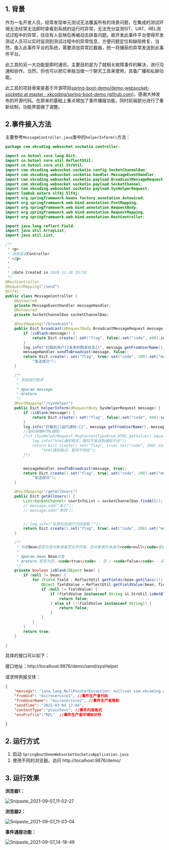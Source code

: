 # 

### 

## 



## 1. 背景

​	作为一名开发人员，经常发现单元测试无法覆盖所有的场景问题，在集成的测试环境无法经常无法即时查看到系统的运行时异常，无法充分监测SIT、UAT、REL测试过程中的异常，往往有人反映后再被动去排查问题。故开发此事件平台使得开发测试人员可以实时监测到测试过程中的异常信息，方便问题定位和缺陷修复，当然，接入此事件平台的系统，需要添加异常拦截器，统一将捕获的异常发送到此事件平台。

   此工具的另一大功能是即时通讯，主要目的是为了就相关故障事件的解决，进行沟通和协作。当然，你也可以把它单独当做一个聊天工具来使用，具备广播和私聊功能。

   此工具的项目骨架是基于开源项目[spring-boot-demo/demo-websocket-socketio at master · xkcoding/spring-boot-demo (github.com)](https://github.com/xkcoding/spring-boot-demo/tree/master/demo-websocket-socketio)，感谢大神发布的开源代码。在原来的基础上重点增加了事件播报功能，同时前端部分进行了重新绘制，功能界面做了调整。

   

## 2.事件接入方法

主要参考`MessageController.java`类中的`helperInform()`方法：

```java
package com.xkcoding.websocket.socketio.controller;

import cn.hutool.core.lang.Dict;
import cn.hutool.core.util.ReflectUtil;
import cn.hutool.core.util.StrUtil;
import com.xkcoding.websocket.socketio.config.SocketChannelDao;
import com.xkcoding.websocket.socketio.handler.MessageEventHandler;
import com.xkcoding.websocket.socketio.payload.BroadcastMessageRequest;
import com.xkcoding.websocket.socketio.payload.SocketChannel;
import com.xkcoding.websocket.socketio.payload.SysHelperRequest;
import lombok.extern.slf4j.Slf4j;
import org.springframework.beans.factory.annotation.Autowired;
import org.springframework.web.bind.annotation.PostMapping;
import org.springframework.web.bind.annotation.RequestBody;
import org.springframework.web.bind.annotation.RequestMapping;
import org.springframework.web.bind.annotation.RestController;

import java.lang.reflect.Field;
import java.util.ArrayList;
import java.util.List;

/**
 * <p>
 * 消息发送Controller
 * </p>
 *
 * 
 * @date Created in 2018-12-18 19:50
 */
@RestController
@RequestMapping("/send")
@Slf4j
public class MessageController {
    @Autowired
    private MessageEventHandler messageHandler;
    @Autowired
    private SocketChannelDao socketChannelDao;

    @PostMapping("/broadcast")
    public Dict broadcast(@RequestBody BroadcastMessageRequest message) {
        if (isBlank(message)) {
            return Dict.create().set("flag", false).set("code", 400).set("message", "参数为空");
        }
        log.info("拦截到用户{}发来的群发信息{}", message.getFromUserName(), message.getMessage());
        messageHandler.sendToBroadcast(message, false);
        return Dict.create().set("flag", true).set("code", 200).set("message",
            "发送成功");
    }

    /**
     * 系统运行助手
     *
     * @param message
     * @return
     */
    @PostMapping("/sysHelper")
    public Dict helperInform(@RequestBody SysHelperRequest message) {
        if (isBlank(message)) {
            return Dict.create().set("flag", false).set("code", 400).set("message", "参数为空");
        }
        log.info("拦截到{}运行通知:{}", message.getFromUserName(), message.getMessage());
        //临时屏蔽HTML通知
        /*if (SysHelperRequest.MsgContentTypeEnum.HTML.getValue().equals(message.getContentType())) {
            log.info("html通知格式，暂时不发送到通知平台");
            return Dict.create().set("flag", true).set("code", 200).set("message",
                "html通知格式，暂时不响应");
        }*/


        messageHandler.sendToBroadcast(message, true);
        return Dict.create().set("flag", true).set("code", 200).set("message",
            "发送成功");
    }

    @PostMapping("/getAllUsers")
    public Dict getAllUsers() {
        List<SocketChannel> userInfoList = socketChannelDao.findAll();
        // message.add("张三");
        // message.add("李四");


        // log.info("全部在线用户已经获取！");
        return Dict.create().set("flag", true).set("code", 200).set("message", userInfoList);
    }

    /**
     * 判断Bean是否为空对象或者空白字符串，空对象表示本身为<code>null</code>或者所有属性都为<code>null</code>
     *
     * @param bean Bean对象
     * @return 是否为空，<code>true</code> - 空 / <code>false</code> - 非空
     */
    private boolean isBlank(Object bean) {
        if (null != bean) {
            for (Field field : ReflectUtil.getFields(bean.getClass())) {
                Object fieldValue = ReflectUtil.getFieldValue(bean, field);
                if (null != fieldValue) {
                    if (fieldValue instanceof String && StrUtil.isNotBlank((String) fieldValue)) {
                        return false;
                    } else if (!(fieldValue instanceof String)) {
                        return false;
                    }
                }
            }
        }
        return true;
    }

}

```

具体的接口可以如下：

接口地址：http://localhost:9876/demo/send/sysHelper

请求样例报文体：

```json
{
    "message": "java.lang.NullPointerException: null\nat com.xkcoding.websocket.socketio.handler.MessageEventHandler.sendToBroadcast(MessageEventHandler.java:213) ~[classes/:na]\n  at com.xkcoding.websocket.socketio.controller.MessageController.broadcast(MessageController.java:45) ~[classes/:na]\n  at sun.reflect.NativeMethodAccessorImpl.invoke0(Native Method) ~[na:1.8.0_181]\n  at sun.reflect.NativeMethodAccessorImpl.invoke(NativeMethodAccessorImpl.java:62) ~[na:1.8.0_181]\n  at sun.reflect.DelegatingMethodAccessorImpl.invoke(DelegatingMethodAccessorImpl.java:43) ~[na:1.8.0_181]\n  at java.lang.reflect.Method.invoke(Method.java:498) ~[na:1.8.0_181]\n  at org.springframework.web.method.support.InvocableHandlerMethod.doInvoke", //事件详情
    "fromUid": "microservice1", //事件生产者代码
    "fromUserName": "microservice2", //事件生产者简称
    "sendTime": "2021-03-04 17:04",
    "contentType":"plainText", //事件内容格式
    "envProfile":"REL"  //事件生产者环境标识符
    
}
```









## 2. 运行方式

1. 启动 `SpringBootDemoWebsocketSocketioApplication.java`
2. 使用不同的浏览器，访问 http://localhost:9876/demo/

## 3. 运行效果

**浏览器1：**

![Snipaste_2021-09-07_11-02-27](https://i.loli.net/2021/09/07/W3hT8BSNYcekFIP.png)

**浏览器2：**

![Snipaste_2021-09-07_11-03-04](https://i.loli.net/2021/09/07/LmwOgN3FDxKWJHM.png)

**事件通报功能：**

![Snipaste_2021-09-07_14-18-49](https://i.loli.net/2021/09/07/NACUzQ84MIld3Fe.png)